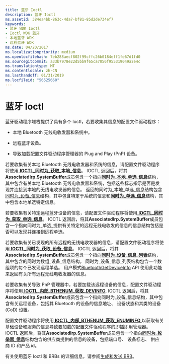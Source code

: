 ```yaml
---
title: 蓝牙 Ioctl
description: 蓝牙 Ioctl
ms.assetid: 384ea4bb-863c-4da7-bf81-85d2de734ef7
keywords:
- 蓝牙 WDK Ioctl
- Ioctl WDK 蓝牙
- 本地蓝牙 WDK
- 远程蓝牙 WDK
ms.date: 04/20/2017
ms.localizationpriority: medium
ms.openlocfilehash: 7eb288aecf802f99cffc26b0184eff1fe67d1fd0
ms.sourcegitcommit: a33b7978e22d5bb9f65ca7056f955319049a2e4c
ms.translationtype: MT
ms.contentlocale: zh-CN
ms.lasthandoff: 01/31/2019
ms.locfileid: "56525660"
---
```

# <a name="bluetooth-ioctls"></a>蓝牙 Ioctl


蓝牙驱动程序堆栈提供了具有多个 Ioctl，若要收集其信息的配置文件驱动程序：

-   本地 Bluetooth 无线电收发器和系统中。

-   远程蓝牙设备。

-   导致加载配置文件驱动程序管理器的 Plug and Play (PnP) 设备。

若要收集有关本地 Bluetooth 无线电收发器和系统的信息，请配置文件驱动程序将使用[ **IOCTL\_同时为\_获取\_本地\_信息**](https://msdn.microsoft.com/library/windows/hardware/ff536684)。 IOCTL 返回后，将其**AssociatedIrp.SystemBuffer**成员包含一个指向[**同时为\_本地\_单选\_信息**](https://msdn.microsoft.com/library/windows/hardware/ff536644)结构，其中包含有关本地 Bluetooth 无线电收发器和系统，包括这些标志指示是否是发现并连接到本地的无线电收发器的信息。 返回的同时为\_本地\_单选\_信息结构包含[同时为\_设备\_信息](https://go.microsoft.com/fwlink/p/?linkid=50713)结构，其中包含特定于系统的信息和[**同时为\_单选\_信息**](https://msdn.microsoft.com/library/windows/hardware/ff536646)结构，其中包含本地单选特定信息。

若要收集有关特定远程蓝牙设备的信息，请配置文件驱动程序将使用[ **IOCTL\_同时为\_获取\_单选\_信息**](https://msdn.microsoft.com/library/windows/hardware/ff536685)。 IOCTL 返回后，将其**AssociatedIrp.SystemBuffer**成员包含一个指向同时为\_单选\_提供有关特定的远程无线电收发的信息的信息结构包括是否可以发现并连接到远程单选。

若要收集有关已发现的所有远程的无线电收发器的信息，请配置文件驱动程序将使用[ **IOCTL\_同时为\_获取\_设备\_信息**](https://msdn.microsoft.com/library/windows/hardware/ff536683)。 IOCTL 返回后，将其**AssociatedIrp.SystemBuffer**成员包含一个指向[**同时为\_设备\_信息\_列表**](https://msdn.microsoft.com/library/windows/hardware/ff536642)结构，其中包含的同时为数组\_设备\_信息结构。 同时为\_设备\_信息\_列表结构包含一个数组项的每个已发现远程单选。 用户模式[BluetoothGetDeviceInfo](https://go.microsoft.com/fwlink/p/?linkid=74493) API 使用此功能来返回有关所有远程无线电收发器的信息。

若要收集有关导致 PnP 管理器中，若要加载该远程设备的信息，配置文件驱动程序将使用[ **IOCTL\_内部\_BTHENUM\_获取\_DEVINFO**](https://msdn.microsoft.com/library/windows/hardware/ff536748). IOCTL 返回后，将其**AssociatedIrp.SystemBuffer**成员包含一个指向同时为\_设备\_信息结构，其中包含有关远程设备，包括其 Bluetooth 的设备的信息地址、 设备状态和其类的设备 (CoD) 设置。

配置文件驱动程序将使用[ **IOCTL\_内部\_BTHENUM\_获取\_ENUMINFO** ](https://msdn.microsoft.com/library/windows/hardware/ff536750)以获取有关基础设备和服务的信息导致要加载的配置文件驱动程序的即插即用管理器。 IOCTL 返回后，将其**AssociatedIrp.SystemBuffer**成员包含一个指向[**同时为\_枚举器\_信息**](https://msdn.microsoft.com/library/windows/hardware/ff536643)结构包含的供应商提供的信息的设备，包括端口号、 设备标志、 供应商 ID 和产品 id。

有关使用蓝牙 Ioctl 和 BRBs 的详细信息，请参阅[生成和发送 BRB](building-and-sending-a-brb.md)。

 

 





